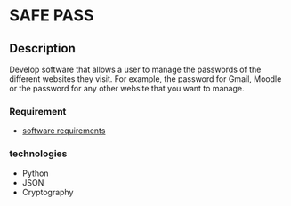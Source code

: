 
# SAFE PASS #

## Description ##

Develop software that allows a user to manage the passwords of the different websites they visit. For example, the password for Gmail, Moodle or the password for any other website that you want to manage. 

### Requirement ###

* [software requirements](https://www.notion.so/Proyecto-Aplicaciones-de-Software-para-Telecomunicaciones-fdd3efd71c3c4bc6ada7f3fe723b69ed#471ae9c66eb7447c806f7d3e4fa2137f)

### technologies ##

* Python
* JSON
* Cryptography
